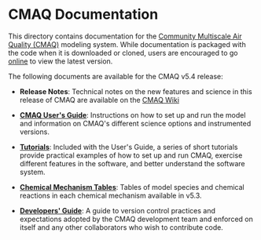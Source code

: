 CMAQ Documentation
==================

This directory contains documentation for the [Community Multiscale Air Quality (CMAQ)](http://www.epa.gov/cmaq) modeling system.
While documentation is packaged with the code when it is downloaded or cloned, users are encouraged to go [online](https://github.com/USEPA/CMAQ/tree/main/DOCS) to view the latest version.

The following documents are available for the CMAQ v5.4 release:

- **Release Notes**: Technical notes on the new features and science in this release of CMAQ are available on the [CMAQ Wiki](https://github.com/USEPA/CMAQ/wiki/CMAQ-Release-Notes)

- **[CMAQ User's Guide](Users_Guide/README.md)**: Instructions on how to set up and run the model and information on CMAQ's different science options and instrumented versions.

- **[Tutorials](Users_Guide/Tutorials/README.md)**: Included with the User's Guide, a series of short tutorials provide practical examples of how to set up and run CMAQ, exercise different features in the software, and better understand the software system.

- **[Chemical Mechanism Tables](../CCTM/src/MECHS/README.md)**: Tables of model species and chemical reactions in each chemical mechanism available in v5.3.

- **[Developers' Guide](Developers_Guide/CMAQ_Dev_Guide.md)**: A guide to version control practices and expectations adopted by the CMAQ development team and enforced on itself and any other collaborators who wish to contribute code.


